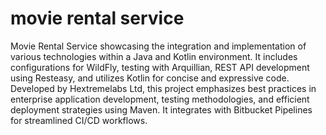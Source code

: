 # movie rental service
 Movie Rental Service showcasing the integration and implementation of various technologies within a Java and Kotlin environment. It includes configurations for WildFly, testing with Arquillian, REST API development using Resteasy, and utilizes Kotlin for concise and expressive code. Developed by Hextremelabs Ltd, this project emphasizes best practices in enterprise application development, testing methodologies, and efficient deployment strategies using Maven. It integrates with Bitbucket Pipelines for streamlined CI/CD workflows.
